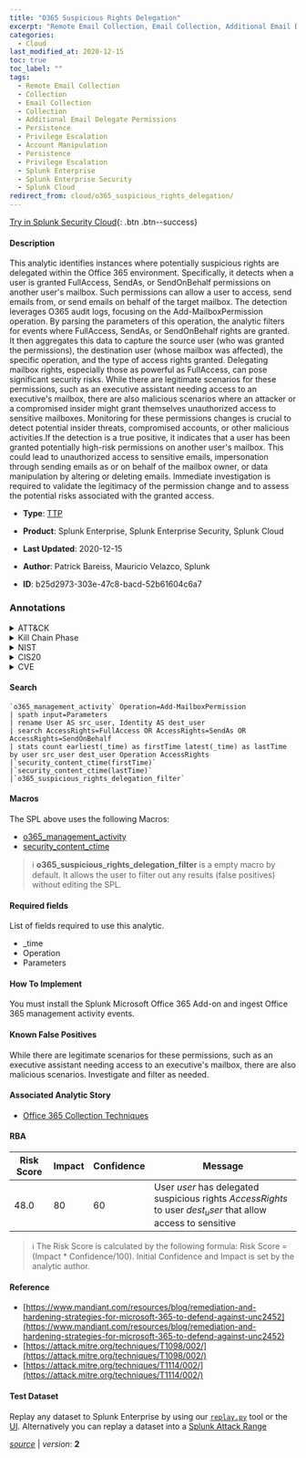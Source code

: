 ```yaml
---
title: "O365 Suspicious Rights Delegation"
excerpt: "Remote Email Collection, Email Collection, Additional Email Delegate Permissions, Account Manipulation"
categories:
  - Cloud
last_modified_at: 2020-12-15
toc: true
toc_label: ""
tags:
  - Remote Email Collection
  - Collection
  - Email Collection
  - Collection
  - Additional Email Delegate Permissions
  - Persistence
  - Privilege Escalation
  - Account Manipulation
  - Persistence
  - Privilege Escalation
  - Splunk Enterprise
  - Splunk Enterprise Security
  - Splunk Cloud
redirect_from: cloud/o365_suspicious_rights_delegation/
---
```




[Try in Splunk Security Cloud](https://www.splunk.com/en_us/cyber-security.html){: .btn .btn--success}

#### Description

This analytic identifies instances where potentially suspicious rights are delegated within the Office 365 environment. Specifically, it detects when a user is granted FullAccess, SendAs, or SendOnBehalf permissions on another user&#39;s mailbox. Such permissions can allow a user to access, send emails from, or send emails on behalf of the target mailbox. The detection leverages O365 audit logs, focusing on the Add-MailboxPermission operation. By parsing the parameters of this operation, the analytic filters for events where FullAccess, SendAs, or SendOnBehalf rights are granted. It then aggregates this data to capture the source user (who was granted the permissions), the destination user (whose mailbox was affected), the specific operation, and the type of access rights granted. Delegating mailbox rights, especially those as powerful as FullAccess, can pose significant security risks. While there are legitimate scenarios for these permissions, such as an executive assistant needing access to an executive&#39;s mailbox, there are also malicious scenarios where an attacker or a compromised insider might grant themselves unauthorized access to sensitive mailboxes. Monitoring for these permissions changes is crucial to detect potential insider threats, compromised accounts, or other malicious activities.If the detection is a true positive, it indicates that a user has been granted potentially high-risk permissions on another user&#39;s mailbox. This could lead to unauthorized access to sensitive emails, impersonation through sending emails as or on behalf of the mailbox owner, or data manipulation by altering or deleting emails. Immediate investigation is required to validate the legitimacy of the permission change and to assess the potential risks associated with the granted access.

- **Type**: [TTP](https://github.com/splunk/security_content/wiki/Detection-Analytic-Types)
- **Product**: Splunk Enterprise, Splunk Enterprise Security, Splunk Cloud

- **Last Updated**: 2020-12-15
- **Author**: Patrick Bareiss, Mauricio Velazco, Splunk
- **ID**: b25d2973-303e-47c8-bacd-52b61604c6a7

### Annotations
<details>
  <summary>ATT&CK</summary>

<div markdown="1">

#### [ATT&CK](https://attack.mitre.org/)

| ID          | Technique   | Tactic         |
| ----------- | ----------- |--------------- |
| [T1114.002](https://attack.mitre.org/techniques/T1114/002/) | Remote Email Collection | Collection |

| [T1114](https://attack.mitre.org/techniques/T1114/) | Email Collection | Collection |

| [T1098.002](https://attack.mitre.org/techniques/T1098/002/) | Additional Email Delegate Permissions | Persistence, Privilege Escalation |

| [T1098](https://attack.mitre.org/techniques/T1098/) | Account Manipulation | Persistence, Privilege Escalation |

</div>
</details>


<details>
  <summary>Kill Chain Phase</summary>

<div markdown="1">

* Exploitation
* Installation


</div>
</details>


<details>
  <summary>NIST</summary>

<div markdown="1">

* DE.CM



</div>
</details>

<details>
  <summary>CIS20</summary>

<div markdown="1">

* CIS 10



</div>
</details>

<details>
  <summary>CVE</summary>

<div markdown="1">


</div>
</details>


#### Search

```
`o365_management_activity` Operation=Add-MailboxPermission 
| spath input=Parameters 
| rename User AS src_user, Identity AS dest_user 
| search AccessRights=FullAccess OR AccessRights=SendAs OR AccessRights=SendOnBehalf 
| stats count earliest(_time) as firstTime latest(_time) as lastTime by user src_user dest_user Operation AccessRights 
|`security_content_ctime(firstTime)` 
|`security_content_ctime(lastTime)` 
|`o365_suspicious_rights_delegation_filter`
```

#### Macros
The SPL above uses the following Macros:
* [o365_management_activity](https://github.com/splunk/security_content/blob/develop/macros/o365_management_activity.yml)
* [security_content_ctime](https://github.com/splunk/security_content/blob/develop/macros/security_content_ctime.yml)

> :information_source:
> **o365_suspicious_rights_delegation_filter** is a empty macro by default. It allows the user to filter out any results (false positives) without editing the SPL.



#### Required fields
List of fields required to use this analytic.
* _time
* Operation
* Parameters



#### How To Implement
You must install the Splunk Microsoft Office 365 Add-on and ingest Office 365 management activity events.
#### Known False Positives
While there are legitimate scenarios for these permissions, such as an executive assistant needing access to an executive&#39;s mailbox, there are also malicious scenarios. Investigate and filter as needed.

#### Associated Analytic Story
* [Office 365 Collection Techniques](/stories/office_365_collection_techniques)




#### RBA

| Risk Score  | Impact      | Confidence   | Message      |
| ----------- | ----------- |--------------|--------------|
| 48.0 | 80 | 60 | User $user$ has delegated suspicious rights $AccessRights$ to user $dest_user$ that allow access to sensitive |


> :information_source:
> The Risk Score is calculated by the following formula: Risk Score = (Impact * Confidence/100). Initial Confidence and Impact is set by the analytic author.


#### Reference

* [https://www.mandiant.com/resources/blog/remediation-and-hardening-strategies-for-microsoft-365-to-defend-against-unc2452](https://www.mandiant.com/resources/blog/remediation-and-hardening-strategies-for-microsoft-365-to-defend-against-unc2452)
* [https://attack.mitre.org/techniques/T1098/002/](https://attack.mitre.org/techniques/T1098/002/)
* [https://attack.mitre.org/techniques/T1114/002/](https://attack.mitre.org/techniques/T1114/002/)



#### Test Dataset
Replay any dataset to Splunk Enterprise by using our [`replay.py`](https://github.com/splunk/attack_data#using-replaypy) tool or the [UI](https://github.com/splunk/attack_data#using-ui).
Alternatively you can replay a dataset into a [Splunk Attack Range](https://github.com/splunk/attack_range#replay-dumps-into-attack-range-splunk-server)




[*source*](https://github.com/splunk/security_content/tree/develop/detections/cloud/o365_suspicious_rights_delegation.yml) \| *version*: **2**